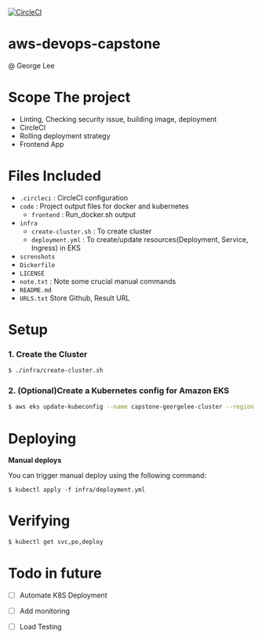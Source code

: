 [![CircleCI](https://dl.circleci.com/status-badge/img/gh/vanthonglee/aws-devops-capstone/tree/main.svg?style=svg)](https://dl.circleci.com/status-badge/redirect/gh/vanthonglee/aws-devops-capstone/tree/main)

# aws-devops-capstone
@ George Lee

# Scope The project
* Linting, Checking security issue, building image, deployment
* CircleCI 
* Rolling deployment strategy
* Frontend App


# Files Included

* `.circleci` : CircleCI configuration
* `code` : Project output files for docker and kubernetes
    * `frontend` : Run_docker.sh output
* `infra`   
    * `create-cluster.sh` : To create cluster
    * `deployment.yml` : To create/update resources(Deployment, Service, Ingress) in EKS
* `screnshots`  
* `Dickerfile`
* `LICENSE`
* `note.txt` : Note some crucial manual commands 
* `README.md`
* `URLS.txt` Store Github, Result URL
# Setup
### 1. Create the Cluster

```sh
$ ./infra/create-cluster.sh
```

### 2. (Optional)Create a Kubernetes config for Amazon EKS

```sh
$ aws eks update-kubeconfig --name capstone-georgelee-cluster --region us-east-1
```
# Deploying

**Manual deploys**

You can trigger manual deploy using the following command: 

```
$ kubectl apply -f infra/deployment.yml
```

# Verifying

```sh
$ kubectl get svc,po,deploy
```

# Todo in future

- [ ] Automate K8S Deployment

- [ ] Add monitoring

- [ ] Load Testing